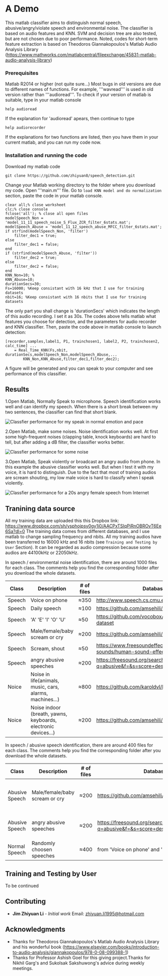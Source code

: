 # A Demo

This matlab classifier aims to distinguish normal speech, abusive/angry/violate speech and environmental noise. The classifier is based on audio features and KNN. SVM and decision tree are also tested, but are not chosen due to poor performance. Noted, codes for short-term feature extraction is based on Theodoros Giannakopoulos's Matlab Audio Analysis Library (https://www.mathworks.com/matlabcentral/fileexchange/45831-matlab-audio-analysis-library)

### Prerequisites
Matlab R2014 or higher (not quite sure...)
Most bugs in old versions are due to different names of functions. For example, '''wavread''' is used in old version rather than '''audioread'''. To check if your version of matlab is suitable, type in your matlab console
```
help audioread
```
If the explanation for 'audioread' apears, then continue to type
```
help audiorecorder
```
If the explanations for two functions are listed, then you have them in your current matlab, and you can run my code now.

### Installation and running the code
Download my matlab code
```
git clone https://github.com/zhiyuan8/speech_detection.git
```
Change your Matlab working directory to the folder where you download my code. Open '''main.m''' file. Go to ```load KNN model and do normalization``` section, paste the code in your matlab console.
```
clear all;% close worksheet
clc;% close console
fclose('all'); % close all open files
modelSpeech_Non = 'model_11_11_speech_noise_S_Flux_ZCR_filter_6stats.mat';
modelSpeech_Abuse = 'model_11_12_speech_abuse_MFCC_filter_6stats.mat'; 
if strfind(modelSpeech_Non, 'filter')
    filter_dec1 = true;
else
    filter_dec1 = false;
end
if (strfind(modelSpeech_Abuse, 'filter'))
    filter_dec2 = true;
else
    filter_dec2 = false;
end
KNN_Non=10; %
KNN_Abuse=10;
durationSecs=30;
Fs=16000; %Keep consistant with 16 kHz that I use for training datasets
nbit=16; %Keep consistant with 16 nbits that I use for training datasets
```
The only part you shall change is 'durationSecs' which indicates the length of this audio recording. I set it as 30s. The codes above tells matlab what features you choose for detection, and the parameters for audio recorder and KNN classifier.
Then, paste the code above in matlab console to launch detection:
```
[recorder,samples,label1, P1, trainchosen1, label2, P2, trainchosen2, calc_time] ...
    = Real_Time_KNN(Fs,nbit, durationSecs,modelSpeech_Non,modelSpeech_Abuse,...
        KNN_Non,KNN_Abuse,filter_dec1,filter_dec2);
```
A figure will be generated and you can speak to your computer and see performance of this classifier.

## Results
1.Open Matlab, Normally Speak to microphone. Speech identification works well and can identify my speech. When there is a short break between my two sentences, the classifier can find that short blank.

![Classfier performance for my speak in normal emotion and pace](https://github.com/zhiyuan8/speech_detection/blob/master/figures/1.jpg)

2.Open Matlab, make some noises. Noise identification works well.  At first some high-frequent noises (clapping table, knock keyboards) are hard to tell, but after adding a dB filter, the classifier works better. 

![Classfier performance for some noise](https://github.com/zhiyuan8/speech_detection/blob/master/figures/2.jpg)

3.Open Matlab, Speak violently or broadcast an angry audio from phone. In this example the abusive classifier works well. But when I test it with my voice, it is hard to distinguish. Due to the fact that most of training audios are scream shouting, my low male voice is hard to classify when I speak violently.

![Classfier performance for a 20s angry female speech from Internet](https://github.com/zhiyuan8/speech_detection/blob/master/figures/3.jpg)


## Tranining data source
All my training data are uploaded this this Dropbox link: https://www.dropbox.com/sh/ysphojpsy0gy1i0/AACPxTSIqPiRnOBROvT6Ee6Sa?dl=0
The training data comes from different databases, and I use matlab to change sampling frequency and nbits. All my training audios have been transferred to 16000 kHz and 16 nbits (see ```Training and Testing by User``` Section). It can be regarded as audio compression because some audios are 44100kHz or 22050kHz.

In speech / environmental noise identification, there are around 1000 files for each class. The comments help you find the corresponding folder after you download the whole datasets.

| Class | Description |# of files | Database| Comments|
| --- | --- | --- | --- | --- |
| Speech | Voice on phone | ≈350 | http://www.speech.cs.cmu.edu/databases/pda/ | a | 
| Speech | Daily speech | ≈100 | https://github.com/amsehili/noise-of-life | a |
| Speech | 'A' 'E' 'I' 'O' 'U' | ≈50 | https://github.com/vocobox/human-voice-dataset | a |
| Speech | Male/female/baby scream or cry | ≈200 | https://github.com/amsehili/noise-of-life | a |
| Speech | Scream, shout | ≈50 | https://www.freesoundeffects.com/free-sounds/human-sound-effects-10037/ | a |
| Speech | angry abusive speeches | ≈200 | https://freesound.org/search/?q=abusive&f=&s=score+desc&advanced=0&g=1 | a |
| Noice | Noise in life(animals, music, cars, alarms, machines...)| ≈800 | https://github.com/karoldvl/ESC-50 | a |
| Noice | Noise indoor (breath, yawns, keyboards, electronic devices...)| ≈200 | https://github.com/amsehili/noise-of-life | a |

In speech / abusive speech identification, there are around 400 files for each class. The comments help you find the corresponding folder after you download the whole datasets.

| Class | Description |# of files | Database| Comments|
| --- | --- | --- | --- | --- |
|Abusive Speech | Male/female/baby scream or cry | ≈200 | https://github.com/amsehili/noise-of-life |See 'BabyCry' 'FemaleCry' 'FemaleScream' 'MaleScream' folder in this repo|
|Abusive Speech | angry abusive speeches | ≈200 | https://freesound.org/search/?q=abusive&f=&s=score+desc&advanced=0&g=1 |Search 'f_ck', 'sh_t','abusive','cursive'... Be ready for a mental pollution... |
|Normal Speech | Randomly choosen speeches | ≈400 | from 'Voice on phone' and 'Daily speech' above | Randomly choosen files |

## Training and Testing by User
To be continued

## Contributing

* **Jim Zhiyuan Li** - *Initial work* 
Email: zhiyuan.li1995@hotmail.com

## Acknowledgments

* Thanks for Theodoros Giannakopoulos's Matlab Audio Analysis Library and his wonderful book <Introduction to Audio Analysis> (https://www.elsevier.com/books/introduction-to-audio-analysis/giannakopoulos/978-0-08-099388-1)
* Thanks for Professor Ashish Goel for this giving project.Thanks for Nikhil Garg's and Sukolsak Sakshuwong's advice during weekly meetings.
